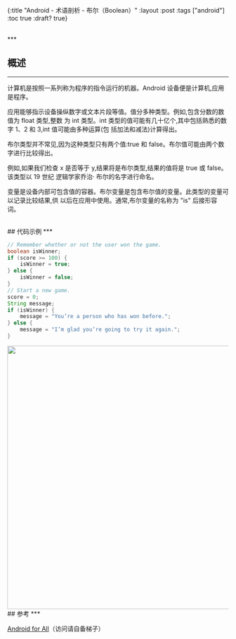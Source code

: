 {:title "Android - 术语剖析 - 布尔（Boolean）"
 :layout :post
 :tags  ["android"]
 :toc true
 :draft? true}

<br>
***
<br>

## 概述
***

计算机是按照一系列称为程序的指令运行的机器。Android 设备便是计算机,应用是程序。

应用能够指示设备操纵数字或文本片段等值。值分多种类型。例如,包含分数的数值为 float 类型,整数
为 int 类型。int 类型的值可能有几十亿个,其中包括熟悉的数字 1、2 和 3,int 值可能由多种运算(包
括加法和减法)计算得出。

布尔类型并不常见,因为这种类型只有两个值:true 和 false。布尔值可能由两个数字进行比较得出。

例如,如果我们检查 x 是否等于 y,结果将是布尔类型,结果的值将是 true 或 false。该类型以 19 世纪
逻辑学家乔治· 布尔的名字进行命名。

变量是设备内部可包含值的容器。布尔变量是包含布尔值的变量。此类型的变量可以记录比较结果,供
以后在应用中使用。通常,布尔变量的名称为 "is" 后接形容词。

<br>
## 代码示例
***

```java
// Remember whether or not the user won the game.
boolean isWinner;
if (score >= 100) {
    isWinner = true;
} else {
    isWinner = false;
}
// Start a new game.
score = 0;
String message;
if (isWinner) {
    message = "You’re a person who has won before.";
} else {
    message = "I’m glad you’re going to try it again.";
}
```

<img src="http://oem503hzx.bkt.clouddn.com/Android-for-All-Boolean.png" width="600"/>

<br>
## 参考
***

[Android for All](https://developers.google.com/android/for-all/vocab-words/)（访问请自备梯子）
